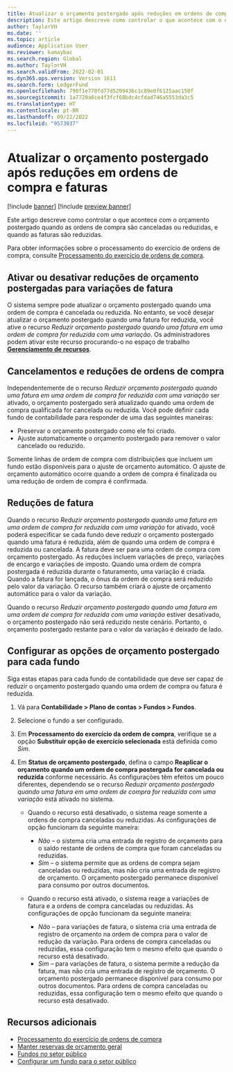 ```yaml
---
title: Atualizar o orçamento postergado após reduções em ordens de compra e faturas
description: Este artigo descreve como controlar o que acontece com o orçamento postergado quando as ordens de compra são canceladas ou reduzidas, e quando as faturas são reduzidas.
author: TaylorVH
ms.date: ''
ms.topic: article
audience: Application User
ms.reviewer: kamaybac
ms.search.region: Global
ms.author: TaylorVH
ms.search.validFrom: 2022-02-01
ms.dyn365.ops.version: Version 1611
ms.search.form: LedgerFund
ms.openlocfilehash: 790f1e770fd77d5209436c1c89e0f6125aac150f
ms.sourcegitcommit: 1a7729a6ce4f3fcf68bdc4cfdad746a5553da3c5
ms.translationtype: HT
ms.contentlocale: pt-BR
ms.lasthandoff: 09/22/2022
ms.locfileid: "9573037"
---
```

# <a name="update-the-carry-forward-budget-after-reductions-in-purchase-orders-and-invoices"></a>Atualizar o orçamento postergado após reduções em ordens de compra e faturas

[!include [banner](../includes/banner.md)]
[!include [preview banner](../includes/preview-banner.md)]

Este artigo descreve como controlar o que acontece com o orçamento postergado quando as ordens de compra são canceladas ou reduzidas, e quando as faturas são reduzidas.

Para obter informações sobre o processamento do exercício de ordens de compra, consulte [Processamento do exercício de ordens de compra](/dynamicsax-2012/appuser-itpro/process-purchase-orders-at-year-end).

## <a name="turn-carry-forward-budget-reductions-for-invoice-variances-on-or-off"></a>Ativar ou desativar reduções de orçamento postergadas para variações de fatura

O sistema sempre pode atualizar o orçamento postergado quando uma ordem de compra é cancelada ou reduzida. No entanto, se você desejar atualizar o orçamento postergado quando uma fatura for reduzida, você ative o recurso *Reduzir orçamento postergado quando uma fatura em uma ordem de compra for reduzida com uma variação*. Os administradores podem ativar este recurso procurando-o no espaço de trabalho **[Gerenciamento de recursos](../../fin-ops-core/fin-ops/get-started/feature-management/feature-management-overview.md)**.

## <a name="purchase-order-reductions-and-cancellations"></a>Cancelamentos e reduções de ordens de compra

Independentemente de o recurso *Reduzir orçamento postergado quando uma fatura em uma ordem de compra for reduzida com uma variação* ser ativado, o orçamento postergado será atualizado quando uma ordem de compra qualificada for cancelada ou reduzida. Você pode definir cada fundo de contabilidade para responder de uma das seguintes maneiras:

- Preservar o orçamento postergado como ele foi criado.
- Ajuste automaticamente o orçamento postergado para remover o valor cancelado ou reduzido.

Somente linhas de ordem de compra com distribuições que incluem um fundo estão disponíveis para o ajuste de orçamento automático. O ajuste de orçamento automático ocorre quando a ordem de compra é finalizada ou uma redução de ordem de compra é confirmada.

## <a name="invoice-reductions"></a>Reduções de fatura

Quando o recurso *Reduzir orçamento postergado quando uma fatura em uma ordem de compra for reduzida com uma variação* for ativado, você poderá especificar se cada fundo deve reduzir o orçamento postergado quando uma fatura é reduzida, além de quando uma ordem de compra é reduzida ou cancelada. A fatura deve ser para uma ordem de compra com orçamento postergado. As reduções incluem variações de preço, variações de encargo e variações de imposto. Quando uma ordem de compra postergada é reduzida durante o faturamento, uma variação é criada. Quando a fatura for lançada, o ônus da ordem de compra será reduzido pelo valor da variação. O recurso também criará o ajuste de orçamento automático para o valor da variação.

Quando o recurso *Reduzir orçamento postergado quando uma fatura em uma ordem de compra for reduzida com uma variação* estiver desativado, o orçamento postergado não será reduzido neste cenário. Portanto, o orçamento postergado restante para o valor da variação é deixado de lado.

## <a name="configure-the-carry-forward-budget-options-for-each-fund"></a>Configurar as opções de orçamento postergado para cada fundo

Siga estas etapas para cada fundo de contabilidade que deve ser capaz de reduzir o orçamento postergado quando uma ordem de compra ou fatura é reduzida.

1. Vá para **Contabilidade \> Plano de contas \> Fundos \> Fundos**.
1. Selecione o fundo a ser configurado.
1. Em **Processamento do exercício da ordem de compra**, verifique se a opção **Substituir opção de exercício selecionada** está definida como *Sim*.
1. Em **Status de orçamento postergado**, defina o campo **Reaplicar o orçamento quando um ordem de compra postergada for cancelada ou reduzida** conforme necessário. As configurações têm efeitos um pouco diferentes, dependendo se o recurso *Reduzir orçamento postergado quando uma fatura em uma ordem de compra for reduzida com uma variação* está ativado no sistema.

    - Quando o recurso está desativado, o sistema reage somente a ordens de compra canceladas ou reduzidas. As configurações de opção funcionam da seguinte maneira:

        - *Não* – o sistema cria uma entrada de registro de orçamento para o saldo restante de ordens de compra que foram canceladas ou reduzidas.
        - *Sim* – o sistema permite que as ordens de compra sejam canceladas ou reduzidas, mas não cria uma entrada de registro de orçamento. O orçamento postergado permanece disponível para consumo por outros documentos.

    - Quando o recurso está ativado, o sistema reage a variações de fatura e a ordens de compra canceladas ou reduzidas. As configurações de opção funcionam da seguinte maneira:

        - *Não* – para variações de fatura, o sistema cria uma entrada de registro de orçamento na ordem de compra para o valor de redução da variação. Para ordens de compra canceladas ou reduzidas, essa configuração tem o mesmo efeito que quando o recurso está desativado.
        - *Sim* – para variações de fatura, o sistema permite a redução da fatura, mas não cria uma entrada de registro de orçamento. O orçamento postergado permanece disponível para consumo por outros documentos. Para ordens de compra canceladas ou reduzidas, essa configuração tem o mesmo efeito que quando o recurso está desativado.

## <a name="additional-resources"></a>Recursos adicionais

- [Processamento do exercício de ordens de compra](/dynamicsax-2012/appuser-itpro/process-purchase-orders-at-year-end)
- [Manter reservas de orçamento geral](general-budget-reservation-tasks.md)
- [Fundos no setor público](funds-public-sector.md)
- [Configurar um fundo para o setor público](tasks/set-up-fund-public-sector.md)
